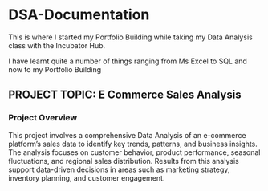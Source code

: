 # DSA-Documentation
This is where I started my Portfolio Building while taking my Data Analysis class with the Incubator Hub.

I have learnt quite a number of things ranging from Ms Excel to SQL and now to my Portfolio Building

## PROJECT TOPIC: E Commerce Sales Analysis

### Project Overview
This project involves a comprehensive Data Analysis of an e-commerce platform’s sales data to identify key trends, patterns, and business insights. The analysis focuses on customer behavior, product performance, seasonal fluctuations, and regional sales distribution. Results from this analysis support data-driven decisions in areas such as marketing strategy, inventory planning, and customer engagement.




